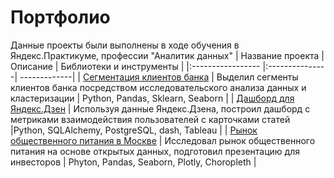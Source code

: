 # Портфолио
Данные проекты были выполнены в ходе обучения в Яндекс.Практикуме, профессии "Аналитик данных"
| Название проекта  | Описание        |    Библиотеки и инструменты |
|:----------------- |:---------------| -------------|
| [Сегментация клиентов банка](https://github.com/ivanovskyva/Portfolio/tree/main/Segmentation "")         | Выделил сегменты клиентов банка посредством исследовательского анализа данных и кластеризации | Python, Pandas, Sklearn, Seaborn |
| [Дашборд для Яндекс.Дзен](https://github.com/ivanovskyva/Portfolio/tree/main/dashboard)        | Используя данные Яндекс.Дзена, построил дашборд с метриками взаимодействия пользователей с карточками статей |Python, SQLAlchemy, PostgreSQL, dash, Tableau |
| [Рынок общественного питания в Москве](https://github.com/ivanovskyva/Portfolio/tree/main/Restorani)         | Исследовал рынок общественного питания на основе открытых данных, подготовил презентацию для инвесторов | Phyton, Pandas, Seaborn, Plotly, Choropleth   |

